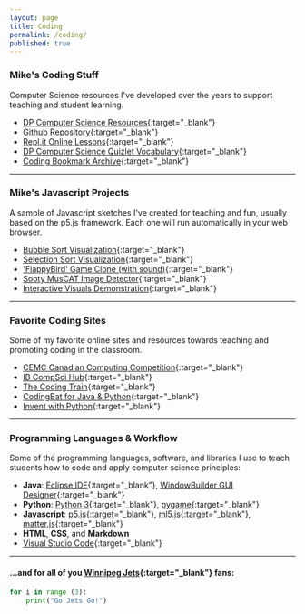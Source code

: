 ```yaml
---
layout: page
title: Coding
permalink: /coding/
published: true
---
```


### Mike's Coding Stuff
Computer Science resources I've developed over the years to support teaching and student learning.
- [DP Computer Science Resources](www.google.ca){:target="_blank"}
- [Github Repository](https://github.com/mvpoirier/){:target="_blank"}
- [Repl.it Online Lessons](https://repl.it/@mpoirier){:target="_blank"}
- [DP Computer Science Quizlet Vocabulary](https://quizlet.com/mvpoirier/folders/dp-computer-science){:target="_blank"}
- [Coding Bookmark Archive](/media/compsci_bookmarks.html){:target="_blank"}

---

### Mike's Javascript Projects
A sample of Javascript sketches I've created for teaching and fun, usually based on the p5.js framework. Each one will run automatically in your web browser.
- [Bubble Sort Visualization](https://raw.githack.com/mvpoirier/Javascript/master/sortingVisualization/bubbleSort.html){:target="_blank"}
- [Selection Sort Visualization](https://raw.githack.com/mvpoirier/Javascript/master/sortingVisualization/selectionSort.html){:target="_blank"}
- ['FlappyBird' Game Clone (with sound)](https://rawcdn.githack.com/mvpoirier/Javascript/10c9ddfab73272a126eefb6ac23b20ef061236a2/flappyBirdClones/WEEK3/index.html){:target="_blank"}
- [Sooty MusCAT Image Detector](https://raw.githack.com/mvpoirier/Javascript/master/sootyDetector/index.html){:target="_blank"}
- [Interactive Visuals Demonstration](https://raw.githack.com/mvpoirier/Javascript/master/squareCircle/index.html){:target="_blank"}

---

### Favorite Coding Sites
Some of my favorite online sites and resources towards teaching and promoting coding in the classroom.
- [CEMC Canadian Computing Competition](https://cemc.uwaterloo.ca/contests/computing.html){:target="_blank"}
- [IB CompSci Hub](http://ib.compscihub.net/){:target="_blank"}
- [The Coding Train](https://thecodingtrain.com/){:target="_blank"}
- [CodingBat for Java & Python](https://codingbat.com/python){:target="_blank"}
- [Invent with Python](https://inventwithpython.com/){:target="_blank"}

---

### Programming Languages & Workflow
Some of the programming languages, software, and libraries I use to teach students how to code and apply computer science principles:
- **Java**: [Eclipse IDE](https://www.eclipse.org/downloads/){:target="_blank"}, [WindowBuilder GUI Designer](https://www.eclipse.org/windowbuilder/download.php){:target="_blank"}
- **Python**: [Python 3](https://www.python.org/downloads/){:target="_blank"}, [pygame](https://www.pygame.org/news){:target="_blank"}
- **Javascript**: [p5.js](https://p5js.org/){:target="_blank"}, [ml5.js](https://ml5js.org/){:target="_blank"}, [matter.js](https://brm.io/matter-js/){:target="_blank"}
- **HTML**, **CSS**, and **Markdown**
- [Visual Studio Code](https://code.visualstudio.com/){:target="_blank"}

---

#### ...and for all of you [Winnipeg Jets](https://www.nhl.com/jets){:target="_blank"} fans:
```python
for i in range (3):
    print("Go Jets Go!")
```